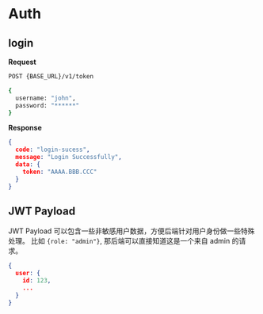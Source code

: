 # Auth

## login

**Request**
```bash
POST {BASE_URL}/v1/token

{
  username: "john",
  password: "******"
}
```

**Response**

```json
{
  code: "login-sucess",
  message: "Login Successfully",
  data: {
    token: "AAAA.BBB.CCC"
  }
}
```

## JWT Payload
JWT Payload 可以包含一些非敏感用户数据，方便后端针对用户身份做一些特殊处理。
比如 `{role: "admin"}`, 那后端可以直接知道这是一个来自 admin 的请求。

```json
{
  user: {
    id: 123,
    ...
  }
}
```
